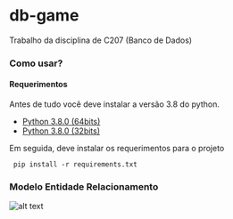# db-game
Trabalho da disciplina de C207 (Banco de Dados)

### Como usar?
#### Requerimentos
Antes de tudo você deve instalar a versão 3.8 do python.
- [Python 3.8.0 (64bits)](https://www.python.org/ftp/python/3.8.0/python-3.8.0-amd64.exe)
- [Python 3.8.0 (32bits)](https://www.python.org/ftp/python/3.8.0/python-3.8.0.exe)

Em seguida, deve instalar os requerimentos para o projeto

``` pip install -r requirements.txt```

### Modelo Entidade Relacionamento
![alt text](https://imgur.com/a/dFnu0PA)
